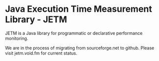Java Execution Time Measurement Library - JETM
====

JETM is a Java library for programmatic or declarative performance monitoring.

We are in the process of migrating from sourceforge.net to github. Please visit jetm.void.fm for current status.

